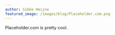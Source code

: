 ```yaml
---
author: Sibbe Heijne
featured_image: /images/blog/Placeholder.com.png
---
```


Placeholder.com is pretty cool.
